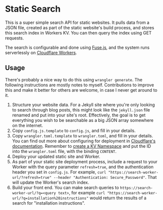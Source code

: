 # Static Search
This is a super simple search API for static websites. It pulls data from a JSON file, created as part of the static website's build process, and stores this search index in Workers KV. You can then query the index using GET requests.

The search is configurable and done using [Fuse.js](https://fusejs.io/), and the system runs serverlessly on [Cloudflare Workers](https://workers.cloudflare.com).

## Usage
There's probably a nice way to do this using `wrangler generate`. The following instructions are mostly notes to myself. Contributions to improve this and make it better for others are welcome, in case I never get around to it.

1. Structure your website data. For a Jekyll site where you're only looking to search through blog posts, this might look like the `jekyll.json` file renamed and put into your site's root. Effectively, the goal is to get everything you wish to be searchable as a big JSON array somewhere on the internet.
2. Copy `config.js.template` to `config.js`, and fill in your details.
3. Copy `wrangler.toml.template` to `wrangler.toml`, and fill in your details. You can find out more about configuring for deployment in [Cloudflare's documentation](https://developers.cloudflare.com/workers/get-started/guide#7-configure-your-project-for-deployment). Remember to [create a KV Namespace](https://developers.cloudflare.com/workers/cli-wrangler/commands#getting-started) and put the ID into the `wrangler.toml` file, with the binding `CONTENT`.
4. Deploy your updated static site and Worker.
5. As part of your static site deployment process, include a request to your Worker with the query parameter `refresh=true`, and the authentication header you set in `config.js`. For example, `curl "https://search-worker-url/?refresh=true" --header "Authentication: Secure_Password"`. That will update the Worker's search index.
6. Build your front end. You can make search queries to `https://search-worker-url/?q=<query text>`, for example `curl "https://search-worker-url/?q=installation%20instructions"` would return the results of a search for "installation instructions".